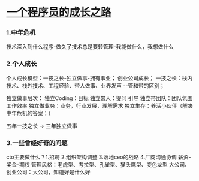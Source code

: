 # [一个程序员的成长之路](https://github.com/fouber/blog/issues/41)

### 1.中年危机
技术深入到什么程序-做久了技术总是要转管理-我能做什么，我想做什么

### 2.个人成长
个人成长模型：一技之长-独立做事-拥有事业；
创业公司成长；
一技之长：栈内技术、栈外技术、工程经验、带人做事、业界发声
--管和带的区别；

独立做事层次：
独立Coding：目标
独立带人：提问 引导
独立带团队：团队氛围 工作效率
独立做业务：业务，行业发展，理解需求
独立生存：养活小伙伴（解决中年危机的答案；）

五年一技之长 -> 三年独立做事

### 3.一些曾经好奇的问题
cto主要做什么？1.招聘 2.组织架构调整 3.落地ceo的战略 4.厂商沟通协调
薪资-奖金-期权
管理风格：老虎型、考拉型、孔雀型、猫头鹰型、变色龙型
大公司、创业公司：大公司，知道好是什么好
